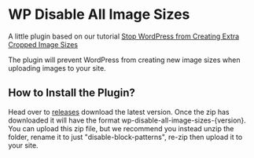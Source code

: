 # WP Disable All Image Sizes
A little plugin based on our tutorial [Stop WordPress from Creating Extra Cropped Image Sizes](https://www.wpexplorer.com/stop-wordpress-from-creating-extra-cropped-image-sizes/)

The plugin will prevent WordPress from creating new image sizes when uploading images to your site.

## How to Install the Plugin?
Head over to [releases](https://github.com/wpexplorer/wp-disable-all-image-sizes/releases) download the latest version. Once the zip has downloaded it will have the format wp-disable-all-image-sizes-{version}. You can upload this zip file, but we recommend you instead unzip the folder, rename it to just "disable-block-patterns", re-zip then upload it to your site.
